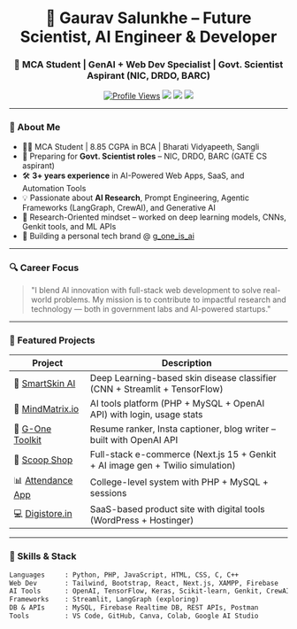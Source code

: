 <h1 align="center">🧪 Gaurav Salunkhe – Future Scientist, AI Engineer & Developer</h1>
<h3 align="center">🚀 MCA Student | GenAI + Web Dev Specialist | Govt. Scientist Aspirant (NIC, DRDO, BARC)</h3>

<p align="center">
  <a href="https://github.com/Gaurav-512"><img src="https://komarev.com/ghpvc/?username=Gaurav-512&style=flat-square&color=blue" alt="Profile Views"/></a>
  <a href="https://linkedin.com/in/gaurav-salunkhe-512-g-one/"><img src="https://img.shields.io/badge/LinkedIn-blue?style=flat-square&logo=linkedin" /></a>
  <a href="https://www.youware.com/project/G-One-f2n7cbfbjj"><img src="https://img.shields.io/badge/Portfolio-G-One-orange?style=flat-square&logo=google-chrome" /></a>
  <a href="https://instagram.com/g_one_is_ai"><img src="https://img.shields.io/badge/@g_one_is_ai-Instagram-red?style=flat-square&logo=instagram" /></a>
</p>

---

### 🧠 About Me

- 🧑‍🎓 MCA Student | 8.85 CGPA in BCA | Bharati Vidyapeeth, Sangli
- 🔬 Preparing for **Govt. Scientist roles** – NIC, DRDO, BARC (GATE CS aspirant)
- 🛠️ **3+ years experience** in AI-Powered Web Apps, SaaS, and Automation Tools
- 💡 Passionate about **AI Research**, Prompt Engineering, Agentic Frameworks (LangGraph, CrewAI), and Generative AI
- 🧪 Research-Oriented mindset – worked on deep learning models, CNNs, Genkit tools, and ML APIs
- 📢 Building a personal tech brand @ [g_one_is_ai](https://instagram.com/g_one_is_ai)

---

### 🔍 Career Focus

> "I blend AI innovation with full-stack web development to solve real-world problems. My mission is to contribute to impactful research and technology — both in government labs and AI-powered startups."

---

### 🔭 Featured Projects

| Project | Description |
|--------|-------------|
| 🧬 [SmartSkin AI](https://github.com/Gaurav-512/SmartSkin-AI) | Deep Learning-based skin disease classifier (CNN + Streamlit + TensorFlow) |
| 🧠 [MindMatrix.io](https://github.com/Gaurav-512/MindMatrix) | AI tools platform (PHP + MySQL + OpenAI API) with login, usage stats |
| 💼 [G-One Toolkit](https://github.com/Gaurav-512/G-One-Toolkit) | Resume ranker, Insta captioner, blog writer – built with OpenAI API |
| 🍦 [Scoop Shop](https://github.com/Gaurav-512/ScoopShop) | Full-stack e-commerce (Next.js 15 + Genkit + AI image gen + Twilio simulation) |
| 📊 [Attendance App](https://github.com/Gaurav-512/College-Attendance-App) | College-level system with PHP + MySQL + sessions |
| 💻 [Digistore.in](#) | SaaS-based product site with digital tools (WordPress + Hostinger) |

---

### 🔬 Skills & Stack

```txt
Languages     : Python, PHP, JavaScript, HTML, CSS, C, C++
Web Dev       : Tailwind, Bootstrap, React, Next.js, XAMPP, Firebase
AI Tools      : OpenAI, TensorFlow, Keras, Scikit-learn, Genkit, CrewAI
Frameworks    : Streamlit, LangGraph (exploring)
DB & APIs     : MySQL, Firebase Realtime DB, REST APIs, Postman
Tools         : VS Code, GitHub, Canva, Colab, Google AI Studio
